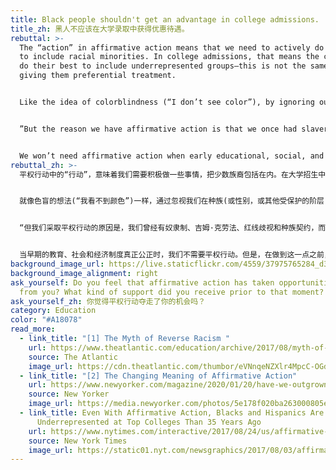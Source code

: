 ```yaml
---
title: Black people shouldn't get an advantage in college admissions.
title_zh: 黑人不应该在大学录取中获得优惠待遇。
rebuttal: >-
  The “action” in affirmative action means that we need to actively do something
  to include racial minorities. In college admissions, that means the colleges
  do their best to include underrepresented groups—this is not the same as
  giving them preferential treatment.


  Like the idea of colorblindness (“I don’t see color”), by ignoring our differences in race (or gender, or other protected classes), we are not really equalizing the playing field. It’s possible to treat people equally but still unfairly, because people of color start from much further behind. In any case, data shows that "White students still make up almost three-quarters of all private external scholarship recipients...White students are more likely than black, Latino, and Asian students to receive scholarships." \[1]


  ”But the reason we have affirmative action is that we once had slavery and Jim Crow and redlining and racial covenants, and that we once had all-white police forces and all-white union locals and all-white college campuses and all-white law firms. To paraphrase George Shultz, Nixon’s Secretary of Labor: for hundreds of years, the United States had a racial quota. It was zero. Affirmative action is an attempt to redress an injustice done to black people.” \[2]


  We won’t need affirmative action when early educational, social, and economic systems are truly unbiased. But until we do, we need affirmative action in order to shrink the gap between minority and white students.
rebuttal_zh: >-
  平权行动中的“行动”，意味着我们需要积极做一些事情，把少数族裔包括在内。在大学招生中，这意味着大学会尽最大努力接纳代表性不足的群体-这与给予他们优惠待遇不同。


  就像色盲的想法(“我看不到颜色”)一样，通过忽视我们在种族(或性别，或其他受保护的阶层)上的差异，我们并没有真正实现公平竞争。对所有人一视同仁不见得是公平的，因为有色人种的起点更低。数据显示，“白人学生仍然占所有私立外部奖学金获得者的近四分之三……白人学生比黑人、拉丁裔和亚裔学生更有可能获得奖学金。”\[1]


  “但我们采取平权行动的原因是，我们曾经有奴隶制、吉姆·克劳法、红线歧视和种族契约，而且我们曾经拥有全白人的警察部队、全白人的本地工会、全白人的大学校园和全白人的律师事务所。用尼克松政府劳工部长乔治·舒尔茨（George Shultz）的话来说：几百年来，美国一直有种族配额。原本应该是零。平权行动是试图纠正对黑人的不公正行为。”\[2]


  当早期的教育、社会和经济制度真正公正时，我们不需要平权行动。但是，在做到这一点之前，我们需要采取平权行动来缩小少数民族和白人学生之间不公平的差距。
background_image_url: https://live.staticflickr.com/4559/37975765284_d3e76b9c64_b.jpg
background_image_alignment: right
ask_yourself: Do you feel that affirmative action has taken opportunities away
  from you? What kind of support did you receive prior to that moment?
ask_yourself_zh: 你觉得平权行动夺走了你的机会吗？
category: Education
color: "#A18078"
read_more:
  - link_title: "[1] The Myth of Reverse Racism "
    url: https://www.theatlantic.com/education/archive/2017/08/myth-of-reverse-racism/535689/
    source: The Atlantic
    image_url: https://cdn.theatlantic.com/thumbor/eVNnqeNZXlr4MpcC-OGdzkh0kKo=/0x181:2200x1418/1440x810/media/img/mt/2017/08/RTRPOZ0/original.jpg
  - link_title: "[2] The Changing Meaning of Affirmative Action"
    url: https://www.newyorker.com/magazine/2020/01/20/have-we-outgrown-the-need-for-affirmative-action
    source: New Yorker
    image_url: https://media.newyorker.com/photos/5e178f020ba263000805e57c/master/w_2560%2Cc_limit/200120_r35357.jpg
  - link_title: Even With Affirmative Action, Blacks and Hispanics Are More
      Underrepresented at Top Colleges Than 35 Years Ago
    url: https://www.nytimes.com/interactive/2017/08/24/us/affirmative-action.html
    source: New York Times
    image_url: https://static01.nyt.com/newsgraphics/2017/08/03/affirmative-action-colleges/a40217844a0b4825f019c18d8ee74a68c15c10c8/affirmative-action-2-Artboard_3.png
---
```

